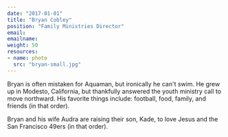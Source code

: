 ```yaml
---
date: "2017-01-01"
title: "Bryan Cobley"
position: "Family Ministries Director"
email:
emailname:
weight: 50
resources:
- name: photo
  src: "bryan-small.jpg"
---
```


Bryan is often mistaken for Aquaman, but ironically he can't swim. He grew up in Modesto, California, but thankfully answered the youth ministry call to move northward. His favorite things include: football, food, family, and friends (in that order). 

Bryan and his wife Audra are raising their son, Kade, to love Jesus and the San Francisco 49ers (in that order).   


